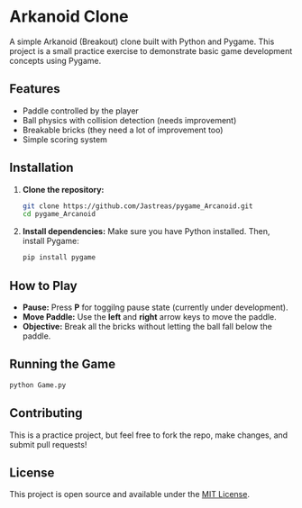 # Arkanoid Clone

A simple Arkanoid (Breakout) clone built with Python and Pygame. This project is a small practice exercise to demonstrate basic game development concepts using Pygame.

## Features
- Paddle controlled by the player
- Ball physics with collision detection (needs improvement)
- Breakable bricks (they need a lot of improvement too)
- Simple scoring system

## Installation

1. **Clone the repository:**
   ```bash
   git clone https://github.com/Jastreas/pygame_Arcanoid.git
   cd pygame_Arcanoid
   ```

2. **Install dependencies:**
   Make sure you have Python installed. Then, install Pygame:
   ```bash
   pip install pygame
   ```

## How to Play
- **Pause:** Press **P** for toggilng pause state (currently under development).
- **Move Paddle:** Use the **left** and **right** arrow keys to move the paddle.
- **Objective:** Break all the bricks without letting the ball fall below the paddle.

## Running the Game
```bash
python Game.py
```

## Contributing
This is a practice project, but feel free to fork the repo, make changes, and submit pull requests!

## License
This project is open source and available under the [MIT License](LICENSE).